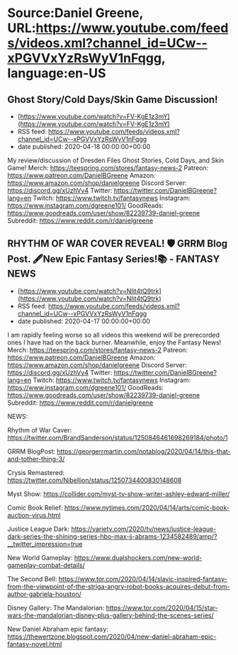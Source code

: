 # Source:Daniel Greene, URL:https://www.youtube.com/feeds/videos.xml?channel_id=UCw--xPGVVxYzRsWyV1nFqgg, language:en-US

## Ghost Story/Cold Days/Skin Game Discussion!
 - [https://www.youtube.com/watch?v=FV-KgE1z3mY](https://www.youtube.com/watch?v=FV-KgE1z3mY)
 - RSS feed: https://www.youtube.com/feeds/videos.xml?channel_id=UCw--xPGVVxYzRsWyV1nFqgg
 - date published: 2020-04-18 00:00:00+00:00

My review/discussion of Dresden Files Ghost Stories, Cold Days, and Skin Game! 
Merch: https://teespring.com/stores/fantasy-news-2
Patreon: https://www.patreon.com/DanielBGreene
Amazon: https://www.amazon.com/shop/danielgreene
Discord Server: https://discord.gg/xUzhVv4
Twitter: https://twitter.com/DanielBGreene?lang=en
Twitch: https://www.twitch.tv/fantasynews
Instagram: https://www.instagram.com/dgreene101/
GoodReads: https://www.goodreads.com/user/show/82239739-daniel-greene
Subreddit: https://www.reddit.com/r/danielgreene

## RHYTHM OF WAR COVER REVEAL! 🛡️ GRRM Blog Post. 🖋️New Epic Fantasy Series!📚 - FANTASY NEWS
 - [https://www.youtube.com/watch?v=NIit4tQ9trk](https://www.youtube.com/watch?v=NIit4tQ9trk)
 - RSS feed: https://www.youtube.com/feeds/videos.xml?channel_id=UCw--xPGVVxYzRsWyV1nFqgg
 - date published: 2020-04-17 00:00:00+00:00

I am rapidly feeling worse so all videos this weekend will be prerecorded ones I have had on the back burner. Meanwhile, enjoy the Fantasy News! 
Merch: https://teespring.com/stores/fantasy-news-2
Patreon: https://www.patreon.com/DanielBGreene
Amazon: https://www.amazon.com/shop/danielgreene
Discord Server: https://discord.gg/xUzhVv4
Twitter: https://twitter.com/DanielBGreene?lang=en
Twitch: https://www.twitch.tv/fantasynews
Instagram: https://www.instagram.com/dgreene101/
GoodReads: https://www.goodreads.com/user/show/82239739-daniel-greene
Subreddit: https://www.reddit.com/r/danielgreene

NEWS: 

Rhythm of War Caver: https://twitter.com/BrandSanderson/status/1250846461698269184/photo/1

GRRM BlogPost: https://georgerrmartin.com/notablog/2020/04/14/this-that-and-tother-thing-3/

Crysis Remastered: https://twitter.com/Nibellion/status/1250734400830148608

Myst Show: https://collider.com/myst-tv-show-writer-ashley-edward-miller/

Comic Book Relief: https://www.nytimes.com/2020/04/14/arts/comic-book-auction-virus.html

Justice League Dark: https://variety.com/2020/tv/news/justice-league-dark-series-the-shining-series-hbo-max-jj-abrams-1234582489/amp/?__twitter_impression=true

New World Gameplay: https://www.dualshockers.com/new-world-gameplay-combat-details/

The Second Bell: https://www.tor.com/2020/04/14/slavic-inspired-fantasy-from-the-viewpoint-of-the-striga-angry-robot-books-acquires-debut-from-author-gabriela-houston/

Disney Gallery: The Mandalorian: https://www.tor.com/2020/04/15/star-wars-the-mandalorian-disney-plus-gallery-behind-the-scenes-series/

New Daniel Abraham epic fantasy: https://thewertzone.blogspot.com/2020/04/new-daniel-abraham-epic-fantasy-novel.html

